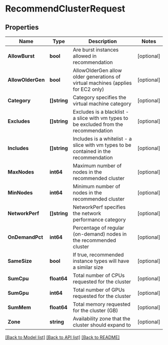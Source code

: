 # RecommendClusterRequest

## Properties

Name | Type | Description | Notes
------------ | ------------- | ------------- | -------------
**AllowBurst** | **bool** | Are burst instances allowed in recommendation | [optional] 
**AllowOlderGen** | **bool** | AllowOlderGen allow older generations of virtual machines (applies for EC2 only) | [optional] 
**Category** | **[]string** | Category specifies the virtual machine category | [optional] 
**Excludes** | **[]string** | Excludes is a blacklist - a slice with vm types to be excluded from the recommendation | [optional] 
**Includes** | **[]string** | Includes is a whitelist - a slice with vm types to be contained in the recommendation | [optional] 
**MaxNodes** | **int64** | Maximum number of nodes in the recommended cluster | [optional] 
**MinNodes** | **int64** | Minimum number of nodes in the recommended cluster | [optional] 
**NetworkPerf** | **[]string** | NetworkPerf specifies the network performance category | [optional] 
**OnDemandPct** | **int64** | Percentage of regular (on-demand) nodes in the recommended cluster | [optional] 
**SameSize** | **bool** | If true, recommended instance types will have a similar size | [optional] 
**SumCpu** | **float64** | Total number of CPUs requested for the cluster | [optional] 
**SumGpu** | **int64** | Total number of GPUs requested for the cluster | [optional] 
**SumMem** | **float64** | Total memory requested for the cluster (GB) | [optional] 
**Zone** | **string** | Availability zone that the cluster should expand to | [optional] 

[[Back to Model list]](../README.md#documentation-for-models) [[Back to API list]](../README.md#documentation-for-api-endpoints) [[Back to README]](../README.md)


